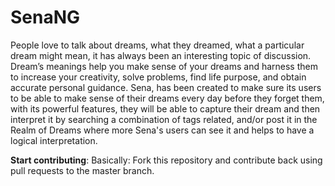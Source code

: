 # SenaNG
People love to talk about dreams, what they dreamed, what a particular dream might mean, it has always been an interesting topic of discussion. 
Dream’s meanings help you make sense of your dreams and harness them to increase your creativity, solve problems, find life purpose, and obtain accurate personal guidance.
Sena, has been created to make sure its users to be able to make sense of their dreams every day before they forget them, with its powerful features, they will be able to capture their dream and then interpret it by searching a combination of tags related, and/or post it in the Realm of Dreams where more Sena's users can see it and helps  to have a logical interpretation.



**Start contributing**: Basically: Fork this repository and contribute back using pull requests to the master branch. 